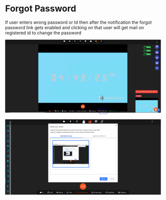 # Forgot Password

If user enters wrong password or Id then after the notification the forgot password link gets enabled and clicking on that user will get mail on registered id to change the password

![](../.gitbook/assets/image%20%28154%29.png)

![](../.gitbook/assets/image%20%28164%29.png)






